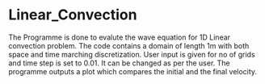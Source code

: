 # Linear_Convection

The Programme is done to evalute the wave equation for 1D Linear convection problem. 
The code contains a domain of length 1m with both space and time marching discretization. 
User input is given for no of grids and time step is set to 0.01. It can be changed as per the user. 
The programme outputs a plot which compares the initial and the final velocity.
